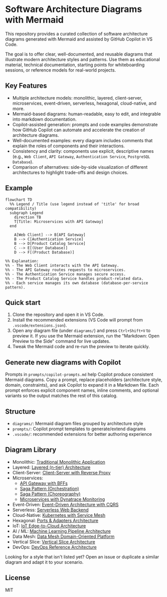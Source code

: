 # Software Architecture Diagrams with Mermaid

This repository provides a curated collection of software architecture diagrams generated with Mermaid and assisted by GitHub Copilot in VS Code.

The goal is to offer clear, well-documented, and reusable diagrams that illustrate modern architecture styles and patterns. Use them as educational material, technical documentation, starting points for whiteboarding sessions, or reference models for real-world projects.

## Key Features

- Multiple architecture models: monolithic, layered, client-server, microservices, event-driven, serverless, hexagonal, cloud-native, and more.
- Mermaid-based diagrams: human-readable, easy to edit, and integrable into markdown documentation.
- Copilot-assisted generation: prompts and code examples demonstrate how GitHub Copilot can automate and accelerate the creation of architecture diagrams.
- Well-documented examples: every diagram includes comments that explain the roles of components and their interactions.
- Consistency and clarity: components use explicit, descriptive names (e.g., `Web Client`, `API Gateway`, `Authentication Service`, `PostgreSQL Database`).
- Comparison of alternatives: side-by-side visualization of different architectures to highlight trade-offs and design choices.

## Example

```mermaid
flowchart TD
  %% Legend / Title (use legend instead of 'title' for broad compatibility)
  subgraph Legend
    direction TB
    T[Title: Microservices with API Gateway]
  end

    A[Web Client] --> B[API Gateway]
    B --> C[Authentication Service]
    B --> D[Product Catalog Service]
    C --> E[(User Database)]
    D --> F[(Product Database)]

%% Explanation:
%% - The Web Client interacts with the API Gateway.
%% - The API Gateway routes requests to microservices.
%% - The Authentication Service manages secure access.
%% - The Product Catalog Service handles product-related data.
%% - Each service manages its own database (database-per-service pattern).
```

## Quick start

1. Clone the repository and open it in VS Code.
2. Install the recommended extensions (VS Code will prompt from `.vscode/extensions.json`).
3. Open any diagram file (under `diagrams/`) and press `Ctrl+Shift+V` to preview it. If you use the Mermaid extension, run the "Markdown: Open Preview to the Side" command for live updates.
4. Tweak the Mermaid code and re-run the preview to iterate quickly.

## Generate new diagrams with Copilot

Prompts in `prompts/copilot-prompts.md` help Copilot produce consistent Mermaid diagrams. Copy a prompt, replace placeholders (architecture style, domain, constraints), and ask Copilot to expand it in a Markdown file. Each prompt enforces explicit component names, inline comments, and optional variants so the output matches the rest of this catalog.

## Structure

- `diagrams/`: Mermaid diagram files grouped by architecture style
- `prompts/`: Copilot prompt templates to generate/extend diagrams
- `.vscode/`: recommended extensions for better authoring experience

## Diagram Library

- Monolithic: [Traditional Monolithic Application](diagrams/monolith/monolithic-basic.md)
- Layered: [Layered (n-tier) Architecture](diagrams/layered/layered-architecture.md)
- Client-Server: [Client-Server with Reverse Proxy](diagrams/client-server/client-server-basic.md)
- Microservices:
  - [API Gateway with BFFs](diagrams/microservices/api-gateway-bff.md)
  - [Saga Pattern (Orchestration)](diagrams/microservices/saga-orchestration.md)
  - [Saga Pattern (Choreography)](diagrams/microservices/choreography/saga-choreography.md)
  - [Microservices with Dynatrace Monitoring](diagrams/microservices/microservices-dynatrace.md)
- Event-Driven: [Event-Driven Architecture with CQRS](diagrams/event-driven/event-driven-cqrs.md)
- Serverless: [Serverless Web Backend](diagrams/serverless/serverless-web-backend.md)
- Cloud-Native: [Kubernetes with Service Mesh](diagrams/cloud-native/cloud-native-k8s-istio.md)
- Hexagonal: [Ports & Adapters Architecture](diagrams/hexagonal/hexagonal-architecture.md)
- IoT: [IoT Edge-to-Cloud Architecture](diagrams/iot/iot-edge-cloud.md)
- AI / ML: [Machine Learning Pipeline Architecture](diagrams/ai-ml/ml-pipeline.md)
- Data Mesh: [Data Mesh Domain-Oriented Platform](diagrams/data-mesh/data-mesh-domains.md)
- Vertical Slice: [Vertical Slice Architecture](diagrams/vertical-slice/vertical-slice-architecture.md)
- DevOps: [DevOps Reference Architecture](diagrams/devops/devops-reference-architecture.md)

Looking for a style that isn't listed yet? Open an issue or duplicate a similar diagram and adapt it to your scenario.

## License

MIT
